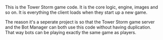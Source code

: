 This is the Tower Storm game code. It is the core logic, engine, images and so on. It is everything the client loads when they start
up a new game. 

The reason it's a seperate project is so that the Tower Storm game server and the Bot Manager can both use this code without having duplication. 
That way bots can be playing exactly the same game as players. 
